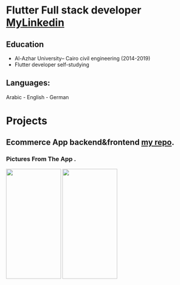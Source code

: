 # Flutter Full stack developer[   MyLinkedin](https://www.google.com)

## Education
- Al-Azhar University– Cairo civil engineering (2014-2019)								       		
- Flutter developer self-studying          		

## Languages:
Arabic - English -  German

# Projects

## Ecommerce App backend&frontend [my repo](https://www.mdpi.com/1424-8220/22/8/3048).

### Pictures From The App .

<img src="assets/image/dbannel1.gif" width="150" height="300">
<img src="assets/image/dbannel2.gif" width="150" height="300">



